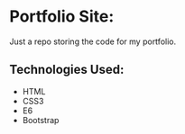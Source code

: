 # Portfolio Site:
Just a repo storing the code for my portfolio.

## Technologies Used:

* HTML
* CSS3
* E6
* Bootstrap